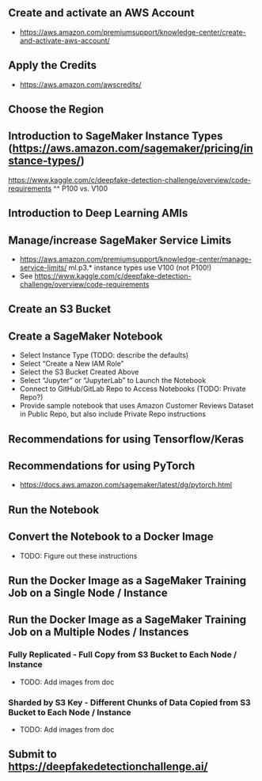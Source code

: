 ## Create and activate an AWS Account
* https://aws.amazon.com/premiumsupport/knowledge-center/create-and-activate-aws-account/ 
## Apply the Credits
* https://aws.amazon.com/awscredits/  
## Choose the Region
## Introduction to SageMaker Instance Types (https://aws.amazon.com/sagemaker/pricing/instance-types/)
https://www.kaggle.com/c/deepfake-detection-challenge/overview/code-requirements ^^ P100 vs. V100
## Introduction to Deep Learning AMIs
## Manage/increase SageMaker Service Limits
* https://aws.amazon.com/premiumsupport/knowledge-center/manage-service-limits/ 
ml.p3.* instance types use V100 (not P100!)
* See https://www.kaggle.com/c/deepfake-detection-challenge/overview/code-requirements
## Create an S3 Bucket
## Create a SageMaker Notebook
* Select Instance Type (TODO:  describe the defaults)
* Select “Create a New IAM Role”
* Select the S3 Bucket Created Above
* Select “Jupyter” or “JupyterLab” to Launch the Notebook
* Connect to GitHub/GitLab Repo to Access Notebooks (TODO:  Private Repo?)
* Provide sample notebook that uses Amazon Customer Reviews Dataset in Public Repo, but also include Private Repo instructions
## Recommendations for using Tensorflow/Keras
## Recommendations for using PyTorch
* https://docs.aws.amazon.com/sagemaker/latest/dg/pytorch.html
## Run the Notebook
## Convert the Notebook to a Docker Image
* TODO:  Figure out these instructions
## Run the Docker Image as a SageMaker Training Job on a Single Node / Instance
## Run the Docker Image as a SageMaker Training Job on a Multiple Nodes / Instances
### Fully Replicated - Full Copy from S3 Bucket to Each Node / Instance
* TODO:  Add images from doc
### Sharded by S3 Key - Different Chunks of Data Copied from S3 Bucket to Each Node / Instance
* TODO:  Add images from doc
## Submit to https://deepfakedetectionchallenge.ai/
